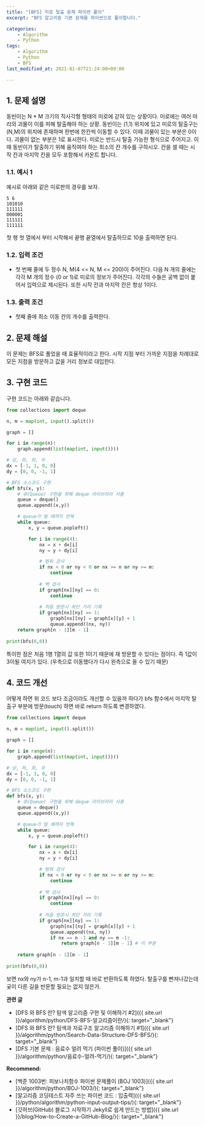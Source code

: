 ```yaml
---
title: "[BFS] 미로 탈출 문제 파이썬 풀이"
excerpt: "BFS 알고리즘 기본 문제를 파이썬으로 풀이합니다."

categories:
    - Algorithm
    - Python
tags:
    - Algorithm
    - Python
    - BFS
last_modified_at: 2021-01-07T21:24:00+09:00

---
```


## 1. 문제 설명

동빈이는 N * M 크기의 직사각형 형태의 미로에 갇혀 있는 상황이다. 미로에는 여러 마리의 괴물이 이를 피해 탈출해야 하는 상황. 동빈이는 (1,1) 위치에 있고 미로의 탈출구는 (N,M)의 위치에 존재하며 한번에 한칸씩 이동할 수 있다. 이때 괴물이 있는 부분은 0이다. 괴물이 없는 부분은 1로 표시한다. 미로는 반드시 탈출 가능한 형식으로 주어지고. 이때 동빈이가 탈출하기 위해 움직여야 하는 최소의 칸 개수를 구하시오. 칸을 셀 때는 시작 칸과 마지막 칸을 모두 포함해서 카운트 합니다.

### 1.1. 예시 1

예시로 아래와 같은 미로판의 경우를 보자.

```
5 6
101010
111111
000001
111111
111111
```

첫 행 첫 열에서 부터 시작해서 끝행 끝열에서 탈출하므로 10을 출력하면 된다.

### 1.2. 입력 조건

- 첫 번째 줄에 두 정수 N, M(4 <= N, M <= 200)이 주어진다. 다음 N 개의 줄에는 각각 M 개의 정수 (0 or 1)로 미로의 정보가 주어진다. 각각의 수들은 공백 없이 붙어서 입력으로 제시된다. 또한 시작 칸과 마지막 칸은 항상 1이다.

### 1.3. 출력 조건

- 첫째 줄에 최소 이동 칸의 개수를 출력한다.

## 2. 문제 해설

이 문제는 BFS로 풀었을 때 효율적이라고 한다. 시작 지점 부터 가까운 지점을 차례대로 모든 지점을 방문하고 값을 거리 정보로 대입한다.

## 3. 구현 코드

구현 코드는 아래와 같습니다.

```python
from collections import deque

n, m = map(int, input().split())

graph = []

for i in range(n):
    graph.append(list(map(int, input())))

# 상, 하, 좌, 우
dx = [-1, 1, 0, 0]
dy = [0, 0, -1, 1]

# BFS 소스코드 구현
def bfs(x, y):
    # 큐(Queue) 구현을 위해 deque 라이브러리 사용
    queue = deque()
    queue.append((x,y))

    # queue가 빌 때까지 반복
    while queue:
        x, y = queue.popleft()

        for i in range(4):
            nx = x + dx[i]
            ny = y + dy[i]

            # 범위 검사
            if nx < 0 or ny < 0 or nx >= n or ny >= m:
                continue
            
            # 벽 검사
            if graph[nx][ny] == 0:
                continue
            
            # 처음 방문시 최단 거리 기록
            if graph[nx][ny] == 1:
                graph[nx][ny] = graph[x][y] + 1
                queue.append((nx, ny))
    return graph[n - 1][m - 1]
    
print(bfs(0,0))

```

특이한 점은 처음 1행 1열의 값 또한 1이기 때문에 재 방문할 수 있다는 점이다. 즉 1값이 3이될 여지가 있다. (우측으로 이동했다가 다시 왼측으로 올 수 있기 때문)

## 4. 코드 개선

어떻게 하면 위 코드 보다 조금이라도 개선할 수 있을까 하다가 bfs 함수에서 마지막 탈출구 부분에 방문(touch) 하면 바로 return 하도록 변경하였다.

```python
from collections import deque

n, m = map(int, input().split())

graph = []

for i in range(n):
    graph.append(list(map(int, input())))

# 상, 하, 좌, 우
dx = [-1, 1, 0, 0]
dy = [0, 0, -1, 1]

# BFS 소스코드 구현
def bfs(x, y):
    # 큐(Queue) 구현을 위해 deque 라이브러리 사용
    queue = deque()
    queue.append((x,y))

    # queue가 빌 때까지 반복
    while queue:
        x, y = queue.popleft()

        for i in range(4):
            nx = x + dx[i]
            ny = y + dy[i]

            # 범위 검사
            if nx < 0 or ny < 0 or nx >= n or ny >= m:
                continue
            
            # 벽 검사
            if graph[nx][ny] == 0:
                continue
            
            # 처음 방문시 최단 거리 기록
            if graph[nx][ny] == 1:
                graph[nx][ny] = graph[x][y] + 1
                queue.append((nx, ny))
                if nx == n -1 and ny == m -1:
                    return graph[n - 1][m - 1] # 이 부분
                
    return graph[n - 1][m - 1]
    
print(bfs(0,0))

```

보면 nx와 ny가 n-1, m-1과 일치할 때 바로 반환하도록 하였다. 탈출구를 빤져나갔는데 궂이 다른 길을 반문할 필요는 없지 않은가.

**관련 글**
- [DFS 와 BFS 란? 탐색 알고리즘 구현 및 이해하기 #2]({{ site.url }}/algorithm/python/DFS-BFS-알고리즘이란/){: target="_blank"}
- [DFS 와 BFS 란? 탐색과 자료구조 알고리즘 이해하기 #1]({{ site.url }}/algorithm/python/Search-Data-Structure-DFS-BFS/){: target="_blank"}
- [DFS 기본 문제 : 음료수 얼려 먹기 (파이썬 풀이)]({{ site.url }}/algorithm/python/음료수-얼려-먹기/){: target="_blank"}

**Recommend:**  
- [백준 1003번: 피보나치함수 파이썬 문제풀이 (BOJ 1003)]({{ site.url }}/algorithm/python/BOJ-1003/){: target="_blank"}
- [알고리즘 코딩테스트 자주 쓰는 파이썬 코드 : 입출력]({{ site.url }}/python/algorithm/python-input-output-tips/){: target="_blank"}
- [깃허브(GitHub) 블로그 시작하기 Jekyll로 쉽게 만드는 방법]({{ site.url }}/blog/How-to-Create-a-GitHub-Blog/){: target="_blank"}    